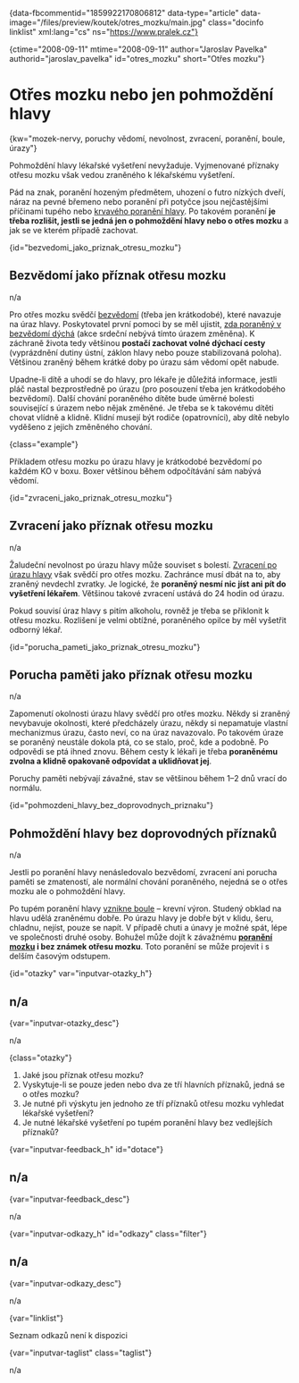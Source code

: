 
{data-fbcommentid="1859922170806812" data-type="article" data-image="/files/preview/koutek/otres_mozku/main.jpg" class="docinfo linklist" xml:lang="cs" ns="https://www.pralek.cz"}

{ctime="2008-09-11" mtime="2008-09-11" author="Jaroslav Pavelka" authorid="jaroslav\_pavelka" id="otres\_mozku" short="Otřes mozku"}

# Otřes mozku nebo jen pohmoždění hlavy

<!-- generated attribute kw by user_updatekw.sh on 2020-06-26, do not edit -->

{kw="mozek-nervy, poruchy vědomí, nevolnost, zvracení, poranění, boule, úrazy"}

Pohmoždění hlavy lékařské vyšetření nevyžaduje. Vyjmenované příznaky otřesu mozku však vedou zraněného k lékařskému vyšetření.

Pád na znak, poranění hozeným předmětem, uhození o futro nízkých dveří, náraz na pevné břemeno nebo poranění při potyčce jsou nejčastějšími příčinami tupého nebo [krvavého poranění hlavy][1]. Po takovém poranění **je třeba rozlišit, jestli se jedná jen o pohmoždění hlavy nebo o otřes mozku** a jak se ve kterém případě zachovat.

{id="bezvedomi\_jako\_priznak\_otresu\_mozku"}

## Bezvědomí jako příznak otřesu mozku

n/a

Pro otřes mozku svědčí [bezvědomí][2] (třeba jen krátkodobé), které navazuje na úraz hlavy. Poskytovatel první pomoci by se měl ujistit, [zda poraněný v bezvědomí dýchá][3] (akce srdeční nebývá tímto úrazem změněna). K záchraně života tedy většinou **postačí zachovat volné dýchací cesty** (vyprázdnění dutiny ústní, záklon hlavy nebo pouze stabilizovaná poloha). Většinou zraněný během krátké doby po úrazu sám vědomí opět nabude.

Upadne-li dítě a uhodí se do hlavy, pro lékaře je důležitá informace, jestli pláč nastal bezprostředně po úrazu (pro posouzení třeba jen krátkodobého bezvědomí). Další chování poraněného dítěte bude úměrné bolesti související s úrazem nebo nějak změněné. Je třeba se k takovému dítěti chovat vlídně a klidně. Klidní musejí být rodiče (opatrovníci), aby dítě nebylo vyděšeno z jejich změněného chování.

{class="example"}

Příkladem otřesu mozku po úrazu hlavy je krátkodobé bezvědomí po každém KO v boxu. Boxer většinou během odpočítávání sám nabývá vědomí.

{id="zvraceni\_jako\_priznak\_otresu\_mozku"}

## Zvracení jako příznak otřesu mozku

n/a

Žaludeční nevolnost po úrazu hlavy může souviset s bolestí. [Zvracení po úrazu hlavy][4] však svědčí pro otřes mozku. Zachránce musí dbát na to, aby zraněný nevdechl zvratky. Je logické, že **poraněný nesmí nic jíst ani pít do vyšetření lékařem**. Většinou takové zvracení ustává do 24 hodin od úrazu.

Pokud souvisí úraz hlavy s pitím alkoholu, rovněž je třeba se přiklonit k otřesu mozku. Rozlišení je velmi obtížné, poraněného opilce by měl vyšetřit odborný lékař.

{id="porucha\_pameti\_jako\_priznak\_otresu_mozku"}

## Porucha paměti jako příznak otřesu mozku

n/a

Zapomenutí okolnosti úrazu hlavy svědčí pro otřes mozku. Někdy si zraněný nevybavuje okolnosti, které předcházely úrazu, někdy si nepamatuje vlastní mechanizmus úrazu, často neví, co na úraz navazovalo. Po takovém úraze se poraněný neustále dokola ptá, co se stalo, proč, kde a podobně. Po odpovědi se ptá ihned znovu. Během cesty k lékaři je třeba **poraněnému zvolna a klidně opakovaně odpovídat a uklidňovat jej**.

Poruchy paměti nebývají závažné, stav se většinou během 1–2 dnů vrací do normálu.

{id="pohmozdeni\_hlavy\_bez\_doprovodnych\_priznaku"}

## Pohmoždění hlavy bez doprovodných příznaků

n/a

Jestli po poranění hlavy nenásledovalo bezvědomí, zvracení ani porucha paměti se zmateností, ale normální chování poraněného, nejedná se o otřes mozku ale o pohmoždění hlavy.

Po tupém poranění hlavy [vznikne boule][5] – krevní výron. Studený obklad na hlavu udělá zraněnému dobře. Po úrazu hlavy je dobře být v klidu, šeru, chladnu, nejíst, pouze se napít. V případě chuti a únavy je možné spát, lépe ve společnosti druhé osoby. Bohužel může dojít k závažnému **[poranění mozku][6] i bez známek otřesu mozku**. Toto poranění se může projevit i s delším časovým odstupem.

{id="otazky" var="inputvar-otazky_h"}

## n/a

{var="inputvar-otazky_desc"}

n/a

{class="otazky"}

  1. Jaké jsou příznak otřesu mozku?
  2. Vyskytuje-li se pouze jeden nebo dva ze tří hlavních příznaků, jedná se o otřes mozku?
  3. Je nutné při výskytu jen jednoho ze tří příznaků otřesu mozku vyhledat lékařské vyšetření?
  4. Je nutné lékařské vyšetření po tupém poranění hlavy bez vedlejších příznaků?

{var="inputvar-feedback_h" id="dotace"}

## n/a

{var="inputvar-feedback_desc"}

n/a

{var="inputvar-odkazy_h" id="odkazy" class="filter"}

## n/a

{var="inputvar-odkazy_desc"}

n/a

{var="linklist"}

Seznam odkazů není k dispozici

{var="inputvar-taglist" class="taglist"}

n/a

 [1]: drobna_krvava_poraneni
 [2]: mdloba_neboli_kolaps
 [3]: resuscitace-ozivovani
 [4]: funkcni_poruchy_traveni
 [5]: boule_nasledkem_urazu
 [6]: subduralni_hematom

